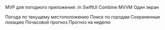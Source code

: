 MVP для погодного приложения: /n
SwiftUI
Combine
MVVM
Один экран


Погода по текущему местоположению
Поиск по городам
Сохраненные локацию
Почасовой прогноз
Прогноз на неделю
